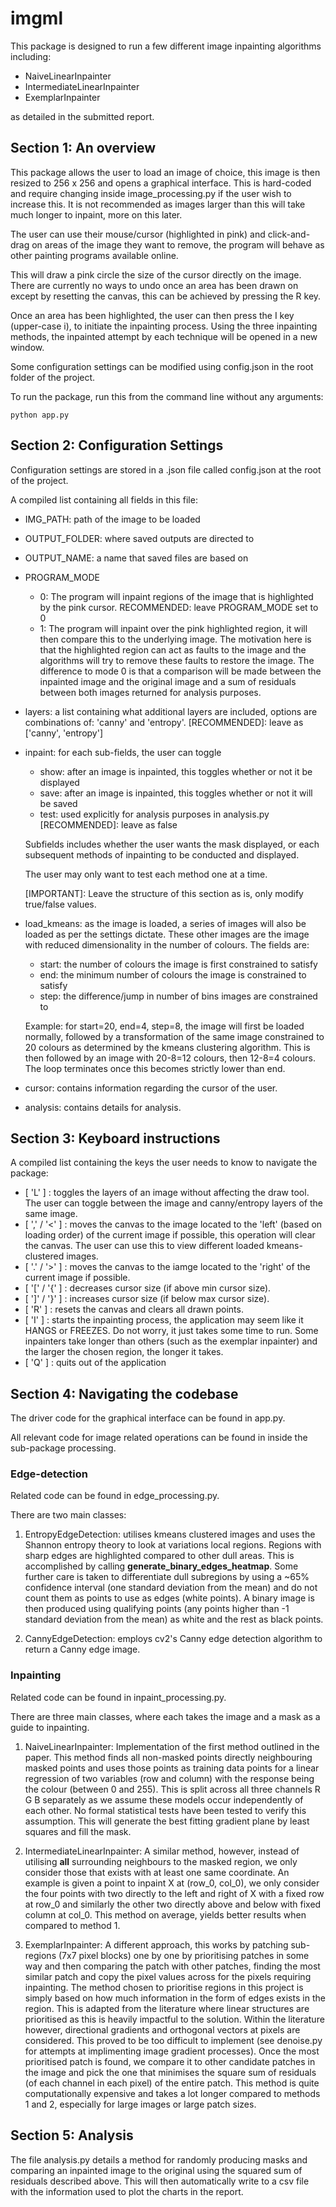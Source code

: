 # imgml

This package is designed to run a few different image inpainting algorithms including:

- NaiveLinearInpainter
- IntermediateLinearInpainter
- ExemplarInpainter

as detailed in the submitted report.

## Section 1: An overview

This package allows the user to load an image of choice, this image is then resized to 256 x 256 and
opens a graphical interface. This is hard-coded and require changing inside image_processing.py if the user
wish to increase this. It is not recommended as images larger than this will take much longer to inpaint, more on this later.

The user can use their mouse/cursor (highlighted in pink) and click-and-drag on areas of the image they want to remove,
the program will behave as other painting programs available online.

This will draw a pink circle the size of the cursor directly on the image. There are currently no ways to undo once
an area has been drawn on except by resetting the canvas, this can be achieved by pressing the R key.

Once an area has been highlighted, the user can then press the I key (upper-case i), to initiate the inpainting process.
Using the three inpainting methods, the inpainted attempt by each technique will be opened in a new window.

Some configuration settings can be modified using config.json in the root folder of the project.

To run the package, run this from the command line without any arguments:

```{python}
python app.py
```

## Section 2: Configuration Settings

Configuration settings are stored in a .json file called config.json at the root of the project.

A compiled list containing all fields in this file:

- IMG_PATH: path of the image to be loaded
- OUTPUT_FOLDER: where saved outputs are directed to
- OUTPUT_NAME: a name that saved files are based on
- PROGRAM_MODE
  - 0: The program will inpaint regions of the image that is highlighted by the pink cursor.
       RECOMMENDED: leave PROGRAM_MODE set to 0
  - 1: The program will inpaint over the pink highlighted region, it will then compare this to
       the underlying image. The motivation here is that the highlighted region can act as faults
       to the image and the algorithms will try to remove these faults to restore the image.
       The difference to mode 0 is that a comparison will be made between the inpainted image and the
       original image and a sum of residuals between both images returned for analysis purposes.
- layers: a list containing what additional layers are included, options are combinations of: 'canny' and 'entropy'.
  [RECOMMENDED]: leave as ['canny', 'entropy']
- inpaint: for each sub-fields, the user can toggle
  - show: after an image is inpainted, this toggles whether or not it be displayed
  - save: after an image is inpainted, this toggles whether or not it will be saved
  - test: used explicitly for analysis purposes in analysis.py [RECOMMENDED]: leave as false

  Subfields includes whether the user wants the mask displayed, or each subsequent methods of inpainting to be conducted and displayed.

  The user may only want to test each method one at a time.

  [IMPORTANT]: Leave the structure of this section as is, only modify true/false values.
- load_kmeans: as the image is loaded, a series of images will also be loaded as per the settings dictate. These other images are the
  image with reduced dimensionality in the number of colours. The fields are:
  - start: the number of colours the image is first constrained to satisfy
  - end: the minimum number of colours the image is constrained to satisfy
  - step: the difference/jump in number of bins images are constrained to

  Example: for start=20, end=4, step=8, the image will first be loaded normally, followed by a transformation of the same image constrained to 20 colours as determined by the kmeans clustering algorithm. This is then followed by an image with 20-8=12 colours, then 12-8=4 colours. The loop terminates once this becomes strictly lower than end.

- cursor: contains information regarding the cursor of the user.
- analysis: contains details for analysis.

## Section 3: Keyboard instructions

A compiled list containing the keys the user needs to know to navigate the package:

- [ 'L' ] : toggles the layers of an image without affecting the draw tool. The user can toggle between the image and canny/entropy layers of the same image.
- [ ',' / '<' ] : moves the canvas to the image located to the 'left' (based on loading order) of the current image if possible,
  this operation will clear the canvas. The user can use this to view different loaded kmeans-clustered images.
- [ '.' / '>' ] : moves the canvas to the iamge located to the 'right' of the current image if possible.
- [ '[' / '{' ] : decreases cursor size (if above min cursor size).
- [ ']' / '}' ] : increases cursor size (if below max cursor size).
- [ 'R' ] : resets the canvas and clears all drawn points.
- [ 'I' ] : starts the inpainting process, the application may seem like it HANGS or FREEZES. Do not worry, it just takes some time to run.
  Some inpainters take longer than others (such as the exemplar inpainter) and the larger the chosen region, the longer it takes.
- [ 'Q' ] : quits out of the application

## Section 4: Navigating the codebase

The driver code for the graphical interface can be found in app.py.

All relevant code for image related operations can be found in inside the sub-package processing.

### Edge-detection

Related code can be found in edge_processing.py.

There are two main classes:

1. EntropyEdgeDetection: utilises kmeans clustered images and uses the Shannon entropy theory to look at variations local regions. Regions with sharp edges are highlighted compared to other dull areas. This is accomplished by calling **generate_binary_edges_heatmap**. Some further care is taken to differentiate dull subregions by using a ~65% confidence interval (one standard deviation from the mean) and do not count them as points to use as edges (white points). A binary image is then produced using qualifying points (any points higher than -1 standard deviation from the mean) as white and the rest as black points.

2. CannyEdgeDetection: employs cv2's Canny edge detection algorithm to return a Canny edge image.

### Inpainting

Related code can be found in inpaint_processing.py.

There are three main classes, where each takes the image and a mask as a guide to inpainting.

1. NaiveLinearInpainter: Implementation of the first method outlined in the paper.
   This method finds all non-masked points directly neighbouring masked points and uses those points as training data points for a linear regression of
   two variables (row and column) with the response being the colour (between 0 and 255). This is split across all three channels R G B separately as
   we assume these models occur independently of each other. No formal statistical tests have been tested to verify this assumption.
   This will generate the best fitting gradient plane by least squares and fill the mask.

2. IntermediateLinearInpainter: A similar method, however, instead of utilising **all** surrounding neighbours to the masked region, we only consider those that exists with at least one same coordinate. An example is given a point to inpaint X at (row_0, col_0), we only consider the four points with two directly to the left and right of X with a fixed row at row_0 and similarly the other two directly above and below with fixed column at col_0. This method on average, yields better results when compared to method 1.

3. ExemplarInpainter: A different approach, this works by patching sub-regions (7x7 pixel blocks) one by one by prioritising patches in some way and then comparing the patch with other patches, finding the most similar patch and copy the pixel values across for the pixels requiring inpainting. The method chosen to prioritise regions in this project is simply based on how much information in the form of edges exists in the region. This is adapted from the literature where linear structures are prioritised as this is heavily impactful to the solution. Within the literature however, directional gradients and orthogonal vectors at pixels are considered. This proved to be too difficult to implement (see denoise.py for attempts at implimenting image gradient processes).
Once the most prioritised patch is found, we compare it to other candidate patches in the image and pick the one that minimises the square sum of residuals (of each channel in each pixel) of the entire patch. This method is quite computationally expensive and takes a lot longer compared to methods 1 and 2, especially for large images or large patch sizes.

## Section 5: Analysis

The file analysis.py details a method for randomly producing masks and comparing an inpainted image to the original using the squared sum of residuals described above. This will then automatically write to a csv file with the information used to plot the charts in the report.